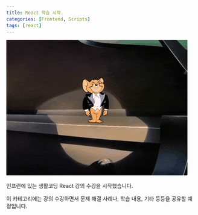 ```yaml
---
title: React 학습 시작.
categories: [Frontend, Scripts]
tags: [react]
---
```


![jerry](/assets/img/jerry.gif)

인프런에 있는 생활코딩 React 강의 수강을 시작했습니다.

이 카테고리에는 강의 수강하면서 문제 해결 사례나, 학습 내용, 기타 등등을 공유할 예정입니다.
